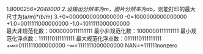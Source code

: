 1.8000*256=2048000
2.设输出分辨率为m，图片分辨率为a*b，则能打印的最大尺寸为(a/m)*(b/m)
3.+0=0000000000000000     -0=1000000000000000     +1.0=0011111000000000   -1.0=1011111000000000     
 最大非规范化数：0000000111111111        最小非规范化数：1000000111111111      最小规范化浮点数：1111110111111111
 最大规范化浮点数：0111110111111111         +∞=0111111000000000      -∞=1111111000000000     NAN=*111111nonzero
